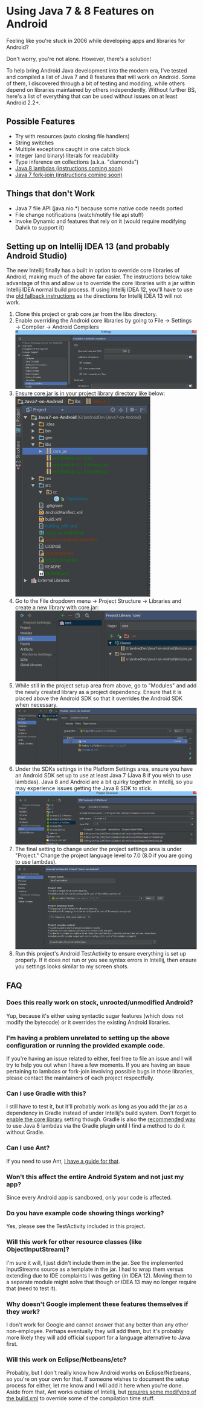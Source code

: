 # Using Java 7 & 8 Features on Android

Feeling like you're stuck in 2006 while developing apps and libraries for Android?

Don't worry, you're not alone. However, there's a solution!

To help bring Android Java development into the modern era, I've tested and compiled a list of Java 7 and 8 features that will work on Android. Some of them, I discovered through a bit of testing and modding, while others depend on libraries maintained by others independently. Without further BS, here's a list of everything that can be used without issues on at least Android 2.2+.


## Possible Features

* Try with resources (auto closing file handlers)
* String switches
* Multiple exceptions caught in one catch block
* Integer (and binary) literals for readability
* Type inference on collections (a.k.a. "diamonds")
* [Java 8 lambdas (instructions coming soon)](https://github.com/orfjackal/retrolambda)
* [Java 7 fork-join (instructions coming soon)](http://gee.cs.oswego.edu/dl/concurrency-interest/index.html)


## Things that don't Work

* Java 7 file API (java.nio.*) because some native code needs ported
* File change notifications (watch/notify file api stuff)
* Invoke Dynamic and features that rely on it (would require modifying Dalvik to support it)


## Setting up on Intellij IDEA 13 (and probably Android Studio)

The new Intellij finally has a built in option to override core libraries of Android, making much of the above far easier. The instructions below take advantage of this and allow us to override the core libraries with a jar within Intellij IDEA normal build process. If using Intellij IDEA 12, you'll have to use the [old fallback instructions](https://github.com/yareally/Java7-on-Android/tree/master) as the directions for Intellij IDEA 13 will not work.


1. Clone this project or grab core.jar from the libs directory.
2. Enable overriding the Android core libraries by going to File → Settings → Compiler → Android Compilers
![alt text](imgs/core-libs.png "Enable overriding Android core libraries")
3. Ensure core.jar is in your project library directory like below:
![alt text](imgs/corejar.png "Put core.jar in the libs directory")
4. Go to the File dropdown menu → Project Structure → Libraries and create a new library with core.jar:
![alt text](imgs/addaslib.png "Add core.jar as a library")
5. While still in the project setup area from above, go to "Modules" and add the newly created library as a project dependency. Ensure that it is placed above the Android SDK so that it overrides the Android SDK when necessary.
![alt text](imgs/add-depend.png "Add core.jar as a project dependency.")
6. Under the SDKs settings in the Platform Settings area, ensure you have an Android SDK set up to use at least Java 7 (Java 8 if you wish to use lambdas). Java 8 and Android are a bit quirky together in Intellij, so you may experience issues getting the Java 8 SDK to stick.
![alt text](imgs/sdk-settings.png "Ensure an Android SDK is using Java 7 or Java 8")
7. The final setting to change under the project settings area is under "Project." Change the project language level to 7.0 (8.0 if you are going to use lambdas).
![alt text](imgs/lang-level.png "Add core.jar as a library")
8. Run this project's Android TestActivity to ensure everything is set up properly. If it does not run or you see syntax errors in Intellij, then ensure you settings looks similar to my screen shots.


## FAQ

### Does this really work on stock, unrooted/unmodified Android?

Yup, because it's either using syntactic sugar features (which does not modify the bytecode) or it overrides the existing Android libraries.


### I'm having a problem unrelated to setting up the above configuration or running the provided example code.

If you're having an issue related to either, feel free to file an issue and I will try to help you out when I have a few moments. If you are having an issue pertaining to lambdas or fork-join involving possible bugs in those libraries, please contact the maintainers of each project respectfully.


### Can I use Gradle with this?

I still have to test it, but it'll probably work as long as you add the jar as a dependency in Gradle instead of under Intellij's build system. Don't forget to [enable the core library](imgs/core-libs.png) setting though. Gradle is also the [recommended way](https://github.com/evant/gradle-retrolambda) to use Java 8 lambdas via the Gradle plugin until I  find a method to do it without Gradle.


### Can I use Ant?

If you need to use Ant, [I have a guide for that](https://github.com/yareally/Java7-on-Android/blob/master/building_with_ant).


### Won't this affect the entire Android System and not just my app?

Since every Android app is sandboxed, only your code is affected.


### Do you have example code showing things working?

Yes, please see the TestActivity included in this project.


### Will this work for other resource classes (like ObjectInputStream)?

I'm sure it will, I just didn't include them in the jar. See the implemented InputStreams source as a template in the jar. I had to wrap them versus extending due to IDE complaints I was getting (in IDEA 12). Moving them to a separate module might solve that though or IDEA 13 may no longer require that (need to test it).


### Why doesn't Google implement these features themselves if they work?

I don't work for Google and cannot answer that any better than any other non-employee. Perhaps eventually they will add them, but it's probably more likely they will add official support for a language alternative to Java first.


### Will this work on Eclipse/Netbeans/etc?

Probably, but I don't really know how Android works on Eclipse/Netbeans, so you're on your own for that. If someone wishes to document the setup process for either, let me know and I will add it here when you're done. Aside from that, Ant works outside of Intellij, but [requires some modifying of the build.xml](https://github.com/yareally/Java7-on-Android/blob/master/building_with_ant) to override some of the compilation time stuff.